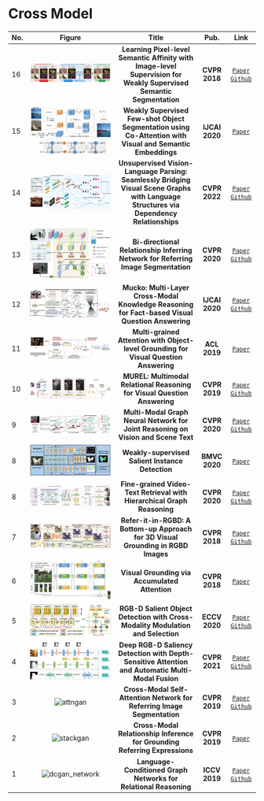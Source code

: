 # Cross Model

|No.   |Figure   |Title   |Pub.  |Link|         
|:----|:-----:|:-----:|:-----:|:---:|
|16|![bi](IM/affinitynet.png)|__Learning Pixel-level Semantic Affinity with Image-level Supervision for Weakly Supervised Semantic Segmentation__|__CVPR 2018__|[`Paper`](https://openaccess.thecvf.com/content_cvpr_2018/papers/Ahn_Learning_Pixel-Level_Semantic_CVPR_2018_paper.pdf) [`Github`](https://github.com/jiwoon-ahn/psa)|
|15|![bi](IM/IJCAI20.png)|__Weakly Supervised Few-shot Object Segmentation using Co-Attention with Visual and Semantic Embeddings__|__IJCAI 2020__|[`Paper`](https://arxiv.org/abs/2001.09540)|
|14|![bi](IM/parse.png)|__Unsupervised Vision-Language Parsing: Seamlessly Bridging Visual Scene Graphs with Language Structures via Dependency Relationships__|__CVPR 2022__|[`Paper`](https://openaccess.thecvf.com/content/CVPR2022/papers/Lou_Unsupervised_Vision-Language_Parsing_Seamlessly_Bridging_Visual_Scene_Graphs_With_Language_CVPR_2022_paper.pdf) [`Github`](https://github.com/bigai-research/VLGAE)|
|13|![bi](IM/bi.png)|__Bi-directional Relationship Inferring Network for Referring Image Segmentation__|__CVPR 2020__|[`Paper`](https://openaccess.thecvf.com/content_CVPR_2020/papers/Hu_Bi-Directional_Relationship_Inferring_Network_for_Referring_Image_Segmentation_CVPR_2020_paper.pdf) [`Github`](https://github.com/fengguang94/CVPR2020-BRINet)|
|12|![multigrained](IM/Mucko.png)|__Mucko: Multi-Layer Cross-Modal Knowledge Reasoning for Fact-based Visual Question Answering__|__IJCAI 2020__|[`Paper`](https://www.ijcai.org/proceedings/2020/0153.pdf) [`Github`](https://github.com/astro-zihao/mucko)|
|11|![multigrained](IM/multigrained.png)|__Multi-grained Attention with Object-level Grounding for Visual Question Answering__|__ACL 2019__|[`Paper`](https://aclanthology.org/P19-1349.pdf)|
|10|![MUREL](IM/MUREL.png)|__MUREL: Multimodal Relational Reasoning for Visual Question Answering__|__CVPR 2019__|[`Paper`](https://openaccess.thecvf.com/content_CVPR_2019/papers/Cadene_MUREL_Multimodal_Relational_Reasoning_for_Visual_Question_Answering_CVPR_2019_paper.pdf) [`Github`](https://github.com/Cadene/murel.bootstrap.pytorch)|
|9|![mmgnn](IM/mmgnn.png)|__Multi-Modal Graph Neural Network for Joint Reasoning on Vision and Scene Text__|__CVPR 2020__|[`Paper`](https://arxiv.org/abs/2003.13962) [`Github`](https://github.com/ricolike/mmgnn_textvqa)|
|8|![wssis](IM/wssis.png)|__Weakly-supervised Salient Instance Detection__|__BMVC 2020__|[`Paper`](https://www.bmvc2020-conference.com/assets/papers/0430.pdf)|
|8|![referit](IM/finegrained.png)|__Fine-grained Video-Text Retrieval with Hierarchical Graph Reasoning__|__CVPR 2020__|[`Paper`](https://openaccess.thecvf.com/content_CVPR_2020/papers/Chen_Fine-Grained_Video-Text_Retrieval_With_Hierarchical_Graph_Reasoning_CVPR_2020_paper.pdf) [`Github`](https://unclemedm.github.io/Refer-it-in-RGBD/)|
|7|![referit](IM/referit.png)|__Refer-it-in-RGBD: A Bottom-up Approach for 3D Visual Grounding in RGBD Images__|__CVPR 2018__|[`Paper`](https://openaccess.thecvf.com/content/CVPR2021/papers/Liu_Refer-It-in-RGBD_A_Bottom-Up_Approach_for_3D_Visual_Grounding_in_RGBD_CVPR_2021_paper.pdf) [`Github`](https://unclemedm.github.io/Refer-it-in-RGBD/)|
|6|![accumulate](IM/accumulate.png)|__Visual Grounding via Accumulated Attention__|__CVPR 2018__|[`Paper`](https://openaccess.thecvf.com/content_cvpr_2018/papers/Deng_Visual_Grounding_via_CVPR_2018_paper.pdf)|
|5|![Modulation](IM/Modulation.png)|__RGB-D Salient Object Detection with Cross-Modality Modulation and Selection__|__ECCV 2020__|[`Paper`](https://www.ecva.net/papers/eccv_2020/papers_ECCV/papers/123530222.pdf) [`Github`](https://li-chongyi.github.io/Proj_ECCV20)|
|4|![depthsensitive](IM/depthsensitive.png)|__Deep RGB-D Saliency Detection with Depth-Sensitive Attention and Automatic Multi-Modal Fusion__|__CVPR 2021__|[`Paper`](https://openaccess.thecvf.com/content/CVPR2021/papers/Sun_Deep_RGB-D_Saliency_Detection_With_Depth-Sensitive_Attention_and_Automatic_Multi-Modal_CVPR_2021_paper.pdf) [`Github`](https://github.com/sunpeng1996/DSA2F) |
|3|![attngan](IM/RIS.png)|__Cross-Modal Self-Attention Network for Referring Image Segmentation__|__CVPR 2019__|[`Paper`](http://openaccess.thecvf.com/content_CVPR_2019/papers/Ye_Cross-Modal_Self-Attention_Network_for_Referring_Image_Segmentation_CVPR_2019_paper.pdf) [`Github`](https://github.com/NanWangAC/CMSA-Net) |
|2|![stackgan](IM/RE1.png)|__Cross-Modal Relationship Inference for Grounding Referring Expressions__|__CVPR 2019__|[`Paper`](http://openaccess.thecvf.com/content_CVPR_2019/papers/Yang_Cross-Modal_Relationship_Inference_for_Grounding_Referring_Expressions_CVPR_2019_paper.pdf) |
|1|![dcgan_network](IM/RR.png)|__Language-Conditioned Graph Networks for Relational Reasoning__|__ICCV 2019__|[`Paper`](https://arxiv.org/pdf/1905.04405.pdf) [`Github`](https://github.com/ronghanghu/lcgn) |

